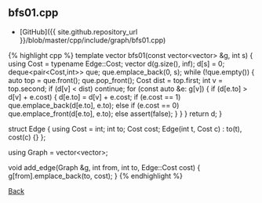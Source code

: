 ## bfs01.cpp

- [GitHub]({{ site.github.repository_url }}/blob/master/cpp/include/graph/bfs01.cpp)

{% highlight cpp %}
template <typename Edge>
vector<typename Edge::Cost> bfs01(const vector<vector<Edge>> &g, int s) {
  using Cost = typename Edge::Cost;
  vector<Cost> d(g.size(), inf<Cost>);
  d[s] = 0;
  deque<pair<Cost,int>> que;
  que.emplace_back(0, s);
  while (!que.empty()) {
    auto top = que.front();
    que.pop_front();
    Cost dist = top.first; int v = top.second;
    if (d[v] < dist) continue;
    for (const auto &e: g[v]) {
      if (d[e.to] > d[v] + e.cost) {
        d[e.to] = d[v] + e.cost;
        if (e.cost == 1) que.emplace_back(d[e.to], e.to);
        else if (e.cost == 0) que.emplace_front(d[e.to], e.to);
        else assert(false);
      }
    }
  }
  return d;
}

struct Edge {
  using Cost = int;
  int to;
  Cost cost;
  Edge(int t, Cost c) : to(t), cost(c) {}
};

using Graph = vector<vector<Edge>>;

void add_edge(Graph &g, int from, int to, Edge::Cost cost) {
  g[from].emplace_back(to, cost);
}
{% endhighlight %}

[Back](../..)
